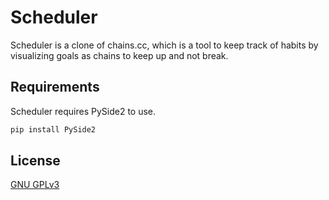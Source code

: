 # Scheduler
Scheduler is a clone of chains.cc, which is a tool to keep track of habits by visualizing goals as chains to keep up and not break.

## Requirements
Scheduler requires PySide2 to use.
```bash
pip install PySide2
```

## License
[GNU GPLv3](https://choosealicense.com/licenses/gpl-3.0/)